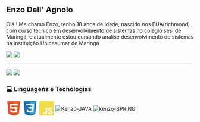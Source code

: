 ## Enzo Dell' Agnolo
 
Olá ! Me chamo Enzo, tenho 18 anos de idade, nascido nos EUA(richmond) , com curso técnico em desenvolvimento de sistemas no colégio sesi de Maringá,
e atualmente estou cursando análise desenvolvimento de sistemas na instituição Unicesumar de Maringá
 <br>
 <div>
   <a href = "malito💻 enzousava@gmail.com"><img src="https://img.shields.io/badge/-Gmail-%23333?style=for-the-badge&logo=gmail&logoColor=white" target="_blank"></a>
   <a href="malito📃 https://www.linkedin.com/in/enzoagnolo/" target="_blank"><img src="https://img.shields.io/badge/-LinkedIn-%230077B5?style=for-the-badge&logo=linkedin&logoColor=white" target="_blank"></a> 
 </div>
 
 ---
 
 <div>
   <img height="180em" src="https://github-readme-stats.vercel.app/api?username=GustavoKenz0&show_icons=true&theme=github_dark&include_all_commits=true&locale-pt-br"/>
   <img height="180em" src="https://github-readme-stats.vercel.app/api/top-langs/?username=GustavoKenz0&theme=github_dark&layout=compact&custom_title=Tecnologias&langs_count=9"/>
 </div>
 
   ### 💻 Linguagens e Tecnologias 
   <div style="display: inline_block">
   <img align="center" alt="Kenzo-HTML" height="40" width="40" src="https://raw.githubusercontent.com/devicons/devicon/master/icons/html5/html5-original.svg">
   <img align="center" alt="Kenzo-CSS" height="40" width="40" src="https://raw.githubusercontent.com/devicons/devicon/master/icons/css3/css3-original.svg">
   <img align="center" alt="Kenzo-Js" height="40" width="40" src="https://raw.githubusercontent.com/devicons/devicon/master/icons/javascript/javascript-plain.svg">
   <img align="center" alt="Kenzo-JAVA" height="40" width="40" src="https://cdn.jsdelivr.net/gh/devicons/devicon@latest/icons/java/java-original.svg" />
   <img align="center" alt="kenzo-SPRING" height="40" width="40" src="https://cdn.jsdelivr.net/gh/devicons/devicon@latest/icons/spring/spring-original.svg" />         
 </div>
